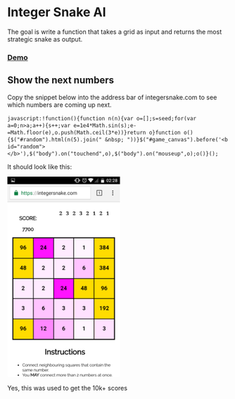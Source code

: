 # Integer Snake AI

The goal is write a function that takes a grid as input and returns the most strategic snake as output.

### [Demo](https://thgh.github.io/integersnake-ai/)

## Show the next numbers

Copy the snippet below into the address bar of integersnake.com to see which numbers are coming up next.

```
javascript:!function(){function n(n){var o=[];s=seed;for(var a=0;n>a;a++){s++;var e=1e4*Math.sin(s);e-=Math.floor(e),o.push(Math.ceil(3*e))}return o}function o(){$("#random").html(n(5).join(" &nbsp; "))}$("#game_canvas").before('<b id="random"></b>'),$("body").on("touchend",o),$("body").on("mouseup",o);o()}();
```

It should look like this:

<img src="Screenshot_20161217-022840.png" alt="Screenshot that shows the next numbers" width="256">

Yes, this was used to get the 10k+ scores
